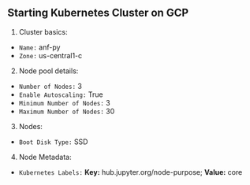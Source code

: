 ## Starting Kubernetes Cluster on GCP

1. Cluster basics:
  - `Name:` anf-py
  - `Zone:` us-central1-c
2. Node pool details:
  - `Number of Nodes:` 3
  - `Enable Autoscaling:` True
  - `Minimum Number of Nodes:` 3
  - `Maximum Number of Nodes:` 30
3. Nodes:
  - `Boot Disk Type:` SSD
4. Node Metadata:
  - `Kubernetes Labels:` **Key:** hub.jupyter.org/node-purpose; **Value:** core
